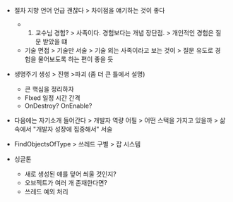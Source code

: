 - 절차 지향 언어 언급 괜찮다 > 차이점을 얘기하는 것이 좋다
	- 1. 교수님 경험? > 사족이다. 경험보다는 개념 장단점. > 개인적인 경험은 질문 받았을 떄
	- 기술 면접 > 기술만 서술 > 기술 외는 사족이라고 보는 것이 > 질문 유도로 경험을 물어보도록 하는 편이 좋을 듯

- 생명주기 생성 > 진행 >파괴 (좀 더 큰 틀에서 설명)
	- 큰 핵심을 정리하자 
	- FIxed 일정 시간 간격
	- OnDestroy? OnEnable?
	
- 다음에는 자기소개 들어간다 > 개발자 역량 어필 > 어떤 스택을 가지고 있을까 > 삶 속에서 "개발자 성장에 집중해서" 서술
- FindObjectsOfType > 쓰레드 구별 > 잡 시스템
- 싱글톤
	- 새로 생성된 얘를 덮어 씌울 것인지?
	- 오브젝트가 여러 개 존재한다면?
	- 쓰레드 예외 처리